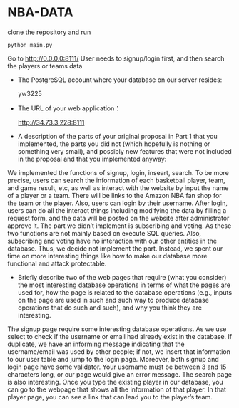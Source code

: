 # NBA-DATA
clone the repository and run 
```
python main.py
```
Go to http://0.0.0.0:8111/
User needs to signup/login first, and then search the players or teams data


* The PostgreSQL account where your database on our server resides: 
    
    yw3225

* The URL of your web application：
    
    http://34.73.3.228:8111

* A description of the parts of your original proposal in Part 1 that you implemented, the parts you did not (which hopefully is nothing or something very small), and possibly new features that were not included in the proposal and that you implemented anyway:

We implemented the functions of signup, login, inseart, search. To be more precise, users can search the information of each basketball player, team, and game result, etc, as well as interact with the website by input the name of a player or a team. There will be links to the Amazon NBA fan shop for the team or the player. Also, users can login by their username. After login, users can do all the interact things including modifying the data by filling a request form, and the data will be posted on the website after administrator approve it. 
The part we didn’t implement is subscribing and voting. As these two functions are not mainly based on execute SQL queries. Also, subscribing and voting have no interaction with our other entities in the database. Thus, we decide not implement the part. Instead, we spent our time on more interesting things like how to make our database more functional and attack protectable. 

* Briefly describe two of the web pages that require (what you consider) the most interesting database operations in terms of what the pages are used for, how the page is related to the database operations (e.g., inputs on the page are used in such and such way to produce database operations that do such and such), and why you think they are interesting.

The signup page require some interesting database operations. As we use select to check if the username or email had already exist in the database. If duplicate, we have an informing message indicating that the username/email was used by other people; if not, we insert that information to our user table and jump to the login page. Moreover, both signup and login page have some validator. Your username must  be between 3 and 15 characters long, or our page would give an error message.
The search page is also interesting. Once you type the existing player in our database, you can go to the webpage that shows all the information of that player. In that player page, you can see a link that can lead you to the player’s team.


